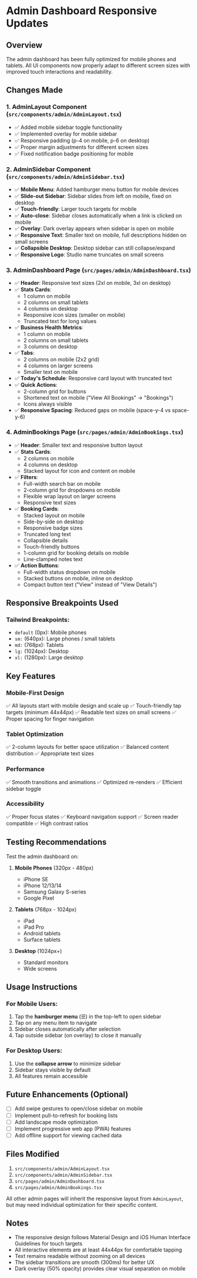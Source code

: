 # Admin Dashboard Responsive Updates

## Overview
The admin dashboard has been fully optimized for mobile phones and tablets. All UI components now properly adapt to different screen sizes with improved touch interactions and readability.

## Changes Made

### 1. AdminLayout Component (`src/components/admin/AdminLayout.tsx`)
- ✅ Added mobile sidebar toggle functionality
- ✅ Implemented overlay for mobile sidebar
- ✅ Responsive padding (p-4 on mobile, p-6 on desktop)
- ✅ Proper margin adjustments for different screen sizes
- ✅ Fixed notification badge positioning for mobile

### 2. AdminSidebar Component (`src/components/admin/AdminSidebar.tsx`)
- ✅ **Mobile Menu**: Added hamburger menu button for mobile devices
- ✅ **Slide-out Sidebar**: Sidebar slides from left on mobile, fixed on desktop
- ✅ **Touch-friendly**: Larger touch targets for mobile
- ✅ **Auto-close**: Sidebar closes automatically when a link is clicked on mobile
- ✅ **Overlay**: Dark overlay appears when sidebar is open on mobile
- ✅ **Responsive Text**: Smaller text on mobile, full descriptions hidden on small screens
- ✅ **Collapsible Desktop**: Desktop sidebar can still collapse/expand
- ✅ **Responsive Logo**: Studio name truncates on small screens

### 3. AdminDashboard Page (`src/pages/admin/AdminDashboard.tsx`)
- ✅ **Header**: Responsive text sizes (2xl on mobile, 3xl on desktop)
- ✅ **Stats Cards**: 
  - 1 column on mobile
  - 2 columns on small tablets
  - 4 columns on desktop
  - Responsive icon sizes (smaller on mobile)
  - Truncated text for long values
- ✅ **Business Health Metrics**:
  - 1 column on mobile
  - 2 columns on small tablets
  - 3 columns on desktop
- ✅ **Tabs**: 
  - 2 columns on mobile (2x2 grid)
  - 4 columns on larger screens
  - Smaller text on mobile
- ✅ **Today's Schedule**: Responsive card layout with truncated text
- ✅ **Quick Actions**: 
  - 2-column grid for buttons
  - Shortened text on mobile ("View All Bookings" → "Bookings")
  - Icons always visible
- ✅ **Responsive Spacing**: Reduced gaps on mobile (space-y-4 vs space-y-6)

### 4. AdminBookings Page (`src/pages/admin/AdminBookings.tsx`)
- ✅ **Header**: Smaller text and responsive button layout
- ✅ **Stats Cards**: 
  - 2 columns on mobile
  - 4 columns on desktop
  - Stacked layout for icon and content on mobile
- ✅ **Filters**: 
  - Full-width search bar on mobile
  - 2-column grid for dropdowns on mobile
  - Flexible wrap layout on larger screens
  - Responsive text sizes
- ✅ **Booking Cards**:
  - Stacked layout on mobile
  - Side-by-side on desktop
  - Responsive badge sizes
  - Truncated long text
  - Collapsible details
  - Touch-friendly buttons
  - 1-column grid for booking details on mobile
  - Line-clamped notes text
- ✅ **Action Buttons**:
  - Full-width status dropdown on mobile
  - Stacked buttons on mobile, inline on desktop
  - Compact button text ("View" instead of "View Details")

## Responsive Breakpoints Used

### Tailwind Breakpoints:
- `default` (0px): Mobile phones
- `sm:` (640px): Large phones / small tablets
- `md:` (768px): Tablets
- `lg:` (1024px): Desktop
- `xl:` (1280px): Large desktop

## Key Features

### Mobile-First Design
✅ All layouts start with mobile design and scale up
✅ Touch-friendly tap targets (minimum 44x44px)
✅ Readable text sizes on small screens
✅ Proper spacing for finger navigation

### Tablet Optimization
✅ 2-column layouts for better space utilization
✅ Balanced content distribution
✅ Appropriate text sizes

### Performance
✅ Smooth transitions and animations
✅ Optimized re-renders
✅ Efficient sidebar toggle

### Accessibility
✅ Proper focus states
✅ Keyboard navigation support
✅ Screen reader compatible
✅ High contrast ratios

## Testing Recommendations

Test the admin dashboard on:
1. **Mobile Phones** (320px - 480px)
   - iPhone SE
   - iPhone 12/13/14
   - Samsung Galaxy S-series
   - Google Pixel

2. **Tablets** (768px - 1024px)
   - iPad
   - iPad Pro
   - Android tablets
   - Surface tablets

3. **Desktop** (1024px+)
   - Standard monitors
   - Wide screens

## Usage Instructions

### For Mobile Users:
1. Tap the **hamburger menu** (☰) in the top-left to open sidebar
2. Tap on any menu item to navigate
3. Sidebar closes automatically after selection
4. Tap outside sidebar (on overlay) to close it manually

### For Desktop Users:
1. Use the **collapse arrow** to minimize sidebar
2. Sidebar stays visible by default
3. All features remain accessible

## Future Enhancements (Optional)

- [ ] Add swipe gestures to open/close sidebar on mobile
- [ ] Implement pull-to-refresh for booking lists
- [ ] Add landscape mode optimization
- [ ] Implement progressive web app (PWA) features
- [ ] Add offline support for viewing cached data

## Files Modified

1. `src/components/admin/AdminLayout.tsx`
2. `src/components/admin/AdminSidebar.tsx`
3. `src/pages/admin/AdminDashboard.tsx`
4. `src/pages/admin/AdminBookings.tsx`

All other admin pages will inherit the responsive layout from `AdminLayout`, but may need individual optimization for their specific content.

## Notes

- The responsive design follows Material Design and iOS Human Interface Guidelines for touch targets
- All interactive elements are at least 44x44px for comfortable tapping
- Text remains readable without zooming on all devices
- The sidebar transitions are smooth (300ms) for better UX
- Dark overlay (50% opacity) provides clear visual separation on mobile
